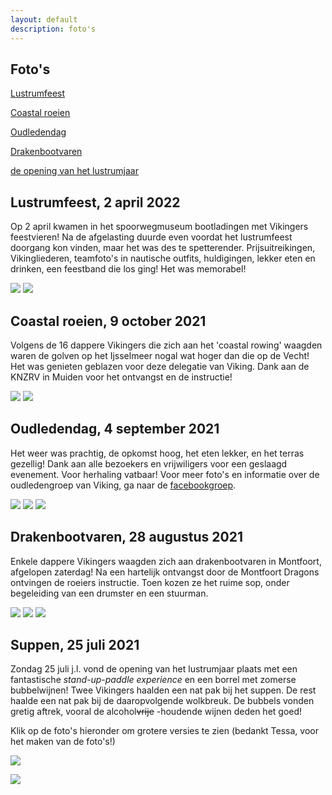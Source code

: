 ```yaml
---
layout: default
description: foto's
---
```

## Foto's
[Lustrumfeest](https://vikinglustrum.nl/fotos/#lustrumfeest-2-april-2022)

[Coastal roeien](https://vikinglustrum.nl/fotos/#coastal-roeien-9-october-2021) 

[Oudledendag](https://vikinglustrum.nl/fotos/#oudledendag-4-september-2021)

[Drakenbootvaren](https://vikinglustrum.nl/fotos/#drakenbootvaren-28-augustus-2021)

[de opening van het lustrumjaar](https://vikinglustrum.nl/fotos/#suppen-25-juli-2021)

## Lustrumfeest, 2 april 2022

Op 2 april kwamen in het spoorwegmuseum bootladingen met Vikingers feestvieren! Na de afgelasting duurde even voordat het lustrumfeest doorgang kon vinden, maar het was des te spetterender. Prijsuitreikingen, Vikingliederen, teamfoto's in nautische outfits, huldigingen, lekker eten en drinken, een feestband die los ging! Het was memorabel!

[![](lustrumfeest1.jpg)](lustrumfeest1.jpg)
[![](lustrumfeest2.jpg)](lustrumfeest2.jpg)

## Coastal roeien, 9 october 2021

Volgens de 16 dappere Vikingers die zich aan het 'coastal rowing' waagden waren de golven op het Ijsselmeer nogal wat hoger dan die op de Vecht! Het was genieten geblazen voor deze delegatie van Viking. Dank aan de KNZRV in Muiden voor het ontvangst en de instructie!

[![](coastal1.jpg)](coastal2.jpg)
[![](coastal2.jpg)](coastal2.jpg)

## Oudledendag, 4 september 2021

Het weer was prachtig, de opkomst hoog, het eten lekker, en het terras gezellig! Dank aan alle bezoekers en vrijwiligers voor een geslaagd evenement. Voor herhaling vatbaar! Voor meer foto's en informatie over de oudledengroep van Viking, ga naar de [facebookgroep](https://www.facebook.com/groups/1443347109235746).

[![](oudledendagfoto.jpg)](oudledendagfoto.jpg)
[![](oudledendag2.jpg)](oudledendag2.jpg)
[![](oudledendag3.jpg)](oudledendag3.jpg)


## Drakenbootvaren, 28 augustus 2021

Enkele dappere Vikingers waagden zich aan drakenbootvaren in Montfoort, afgelopen zaterdag! Na een hartelijk ontvangst door de Montfoort Dragons ontvingen de roeiers instructie. Toen kozen ze het ruime sop, onder begeleiding van een drumster en een stuurman.

[![](drakenboot2.jpg)](drakenboot2.jpg)
[![](drakenboot5.jpg)](drakenboot5.jpg)
[![](drakenboot6.jpg)](drakenboot6.jpg)

## Suppen, 25 juli 2021

Zondag 25 juli j.l. vond de opening van het lustrumjaar plaats met een fantastische <em>stand-up-paddle experience</em> en een borrel met zomerse bubbelwijnen! Twee Vikingers haalden een nat pak bij het suppen. De rest haalde een nat pak bij de daaropvolgende wolkbreuk. De bubbels vonden gretig aftrek, vooral de alcohol~~vrije~~ -houdende wijnen deden het goed! 

Klik op de foto's hieronder om grotere versies te zien (bedankt Tessa, voor het maken van de foto's!)

[![](lustrum_25juli_groepsfoto.JPG)](lustrum_25juli_groepsfoto.JPG)

[![](lustrum_25juli_steven_nieske.JPG)](lustrum_25juli_steven_nieske.JPG)










